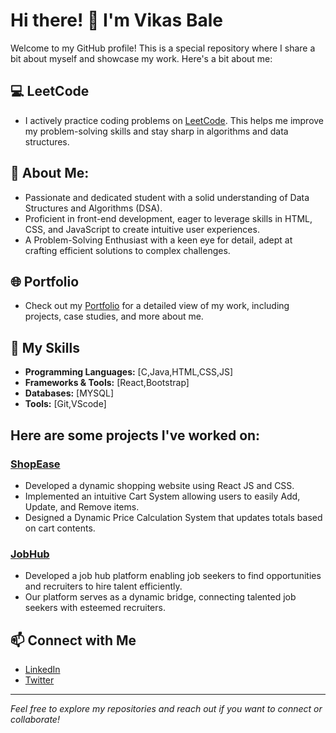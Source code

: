 
# Hi there! 👋 I'm Vikas Bale

Welcome to my GitHub profile! This is a special repository where I share a bit about myself and showcase my work. Here's a bit about me:

## 💻 LeetCode

- I actively practice coding problems on [LeetCode](https://leetcode.com/u/coder6765). This helps me improve my problem-solving skills and stay sharp in algorithms and data structures.


## 🌟 About Me:
-  Passionate and dedicated student with a solid understanding of Data Structures and Algorithms (DSA).
-  Proficient in front-end development, eager to leverage skills in HTML, CSS, and JavaScript to create intuitive
user experiences.
-  A Problem-Solving Enthusiast with a keen eye for detail, adept at crafting efficient solutions to complex
challenges.
  
## 🌐 Portfolio

- Check out my [Portfolio](https://vikasbale.netlify.app) for a detailed view of my work, including projects, case studies, and more about me.

## 💼 My Skills

- **Programming Languages:** [C,Java,HTML,CSS,JS]
- **Frameworks & Tools:** [React,Bootstrap]
- **Databases:** [MYSQL]
- **Tools:** [Git,VScode]

## Here are some projects I've worked on:

### [ShopEase](https://shop-ease-website.netlify.app)
-  Developed a dynamic shopping website using React JS and CSS.
- Implemented an intuitive Cart System allowing users to easily Add, Update, and Remove items.
- Designed a Dynamic Price Calculation System that updates totals based on cart contents.

  
### [JobHub](https://job-hub-portal.netlify.app/)
- Developed a job hub platform enabling job seekers to find opportunities and recruiters to hire talent
efficiently.
- Our platform serves as a dynamic bridge, connecting talented job seekers with esteemed recruiters.


## 📫 Connect with Me

- [LinkedIn](https://linkedin.com/in/vikas-bale)
- [Twitter](https://x.com/vikas_bale?t=5rKECj9-vtr2kekp2dl7cQ&s=09)

---

*Feel free to explore my repositories and reach out if you want to connect or collaborate!*




<!--
**Vikas958/Vikas958** is a ✨ _special_ ✨ repository because its `README.md` (this file) appears on your GitHub profile.

Here are some ideas to get you started:

- 🔭 I’m currently working on ...
- 🌱 I’m currently learning ...
- 👯 I’m looking to collaborate on ...
- 🤔 I’m looking for help with ...
- 💬 Ask me about ...
- 📫 How to reach me: ...
- 😄 Pronouns: ...
- ⚡ Fun fact: ...
-->
